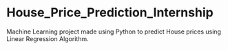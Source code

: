 # House_Price_Prediction_Internship
Machine Learning project made using Python to predict House prices using Linear Regression Algorithm.


